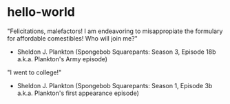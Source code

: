 # hello-world

"Felicitations, malefactors! I am endeavoring to misappropiate the formulary for affordable comestibles! Who will join me?" 
- Sheldon J. Plankton
 (Spongebob Squarepants: Season 3, Episode 18b a.k.a. Plankton's Army episode)

"I went to college!" 
- Sheldon J. Plankton
(Spongebob Squarepants: Season 1, Episode 3b a.k.a. Plankton's first appearance episode)

